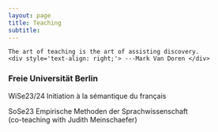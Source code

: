 ```yaml
---
layout: page
title: Teaching
subtitle: 
---
```


```
The art of teaching is the art of assisting discovery.
<div style='text-align: right;'> ---Mark Van Doren </div>
```

### Freie Universität Berlin

WiSe23/24 Initiation à la sémantique du français


SoSe23 Empirische Methoden der Sprachwissenschaft \
(co-teaching with Judith Meinschaefer)
